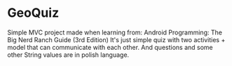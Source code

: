 # GeoQuiz
Simple MVC project made when learning from:
Android Programming: The Big Nerd Ranch Guide (3rd Edition)
It's just simple quiz with two activities + model that can communicate with each other.
And questions and some other String values are in polish language.
